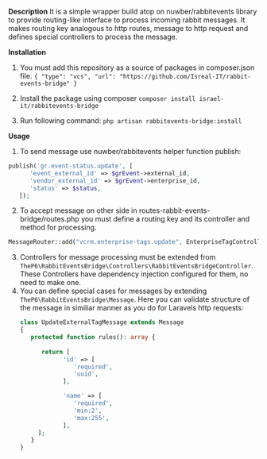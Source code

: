 **Description**
It is a simple wrapper build atop on nuwber/rabbitevents library to provide routing-like interface to process incoming rabbit messages.
It makes routing key analogous to http routes, message to http request and defines special controllers to process the message.

**Installation**

1. You must add this repository as a source of packages in composer.json file.
`{
"type": "vcs",
"url": "https://github.com/Isreal-IT/rabbit-events-bridge"
}
`
2. Install the package using composer
   `composer install israel-it/rabbitevents-bridge`

3. Run following command:
   `php artisan rabbitevents-bridge:install`
   
**Usage**

1. To send message use nuwber/rabbitevents helper function publish:
```php
publish('gr.event-status.update', [
      'event_external_id' => $grEvent->external_id,
      'vendor_external_id' => $grEvent->enterprise_id,
      'status' => $status,
   ]);
```

2. To accept message on other side in routes-rabbit-events-bridge/routes.php you must define a routing key and its controller and method for processing.
```php
MessageRouter::add("vcrm.enterprise-tags.update", EnterpriseTagController::class . '@update');
```
   
3. Controllers for message processing must be extended from `TheP6\RabbitEventsBridge\Controllers\RabbitEventsBridgeController`. These Controllers have dependency injection configured for them, no need to make one.
4. You can define special cases for messages by extending `TheP6\RabbitEventsBridge\Message`. Here you can validate structure of the message in similiar manner as you do for Laravels http requests:
   ```php
   class UpdateExternalTagMessage extends Message
   {
      protected function rules(): array {
         
         return [
               'id' => [
                  'required',
                  'uuid',
               ],

               'name' => [
                  'required',
                  'min:2',
                  'max:255',
               ],
        ];
      }
   }
